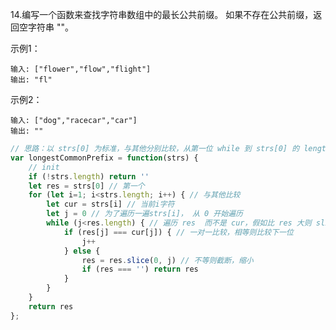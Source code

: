 14.编写一个函数来查找字符串数组中的最长公共前缀。
如果不存在公共前缀，返回空字符串 ""。

示例1：

    输入: ["flower","flow","flight"]
    输出: "fl"

示例2：

    输入: ["dog","racecar","car"]
    输出: ""

```js
// 思路：以 strs[0] 为标准，与其他分别比较，从第一位 while 到 strs[0] 的 length 
var longestCommonPrefix = function(strs) {
    // init
    if (!strs.length) return ''
    let res = strs[0] // 第一个
    for (let i=1; i<strs.length; i++) { // 与其他比较
        let cur = strs[i] // 当前i字符
        let j = 0 // 为了遍历一遍strs[i]， 从 0 开始遍历
        while (j<res.length) { // 遍历 res  而不是 cur，假如比 res 大则 slice，肯定是取res，因为大家取最小的公共
            if (res[j] === cur[j]) { // 一对一比较，相等则比较下一位
                j++
            } else {
                res = res.slice(0, j) // 不等则截断，缩小
                if (res === '') return res
            }
        }
    }
    return res
};
```